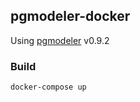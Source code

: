 ## pgmodeler-docker

Using [pgmodeler](https://github.com/pgmodeler/pgmodeler) v0.9.2

### Build
```
docker-compose up
```